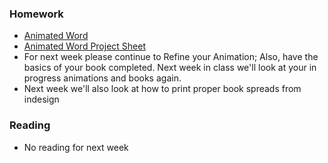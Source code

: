 ### Homework

- [Animated Word](/projects/2013-10-16-animated-word)
- [Animated Word Project Sheet]({{urls.media}}/projects/animatedwordsheet.pdf)
- For next week please continue to Refine your Animation; Also, have the basics of your book completed. Next week in class we'll look at your in progress animations and books again.
- Next week we'll also look at how to print proper book spreads from indesign

### Reading
- No reading for next week